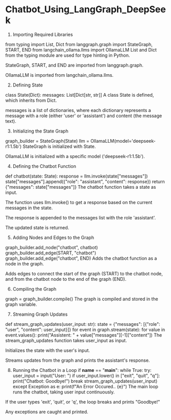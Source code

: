 # Chatbot_Using_LangGraph_DeepSeek


1. Importing Required Libraries

from typing import List, Dict
from langgraph.graph import StateGraph, START, END
from langchain_ollama.llms import OllamaLLM
List and Dict from the typing module are used for type hinting in Python.

StateGraph, START, and END are imported from langgraph.graph.

OllamaLLM is imported from langchain_ollama.llms.

2. Defining State

class State(Dict):
    messages: List[Dict[str, str]]
A class State is defined, which inherits from Dict.

messages is a list of dictionaries, where each dictionary represents a message with a role (either 'user' or 'assistant') and content (the message text).

3. Initializing the State Graph

graph_builder = StateGraph(State)
llm = OllamaLLM(model='deepseek-r1:1.5b')
StateGraph is initialized with State.

OllamaLLM is initialized with a specific model ('deepseek-r1:1.5b').

4. Defining the Chatbot Function

def chatbot(state: State):
    response = llm.invoke(state["messages"])
    state["messages"].append({"role": "assistant", "content": response})
    return {"messages": state["messages"]}
The chatbot function takes a state as input.

The function uses llm.invoke() to get a response based on the current messages in the state.

The response is appended to the messages list with the role 'assistant'.

The updated state is returned.

5. Adding Nodes and Edges to the Graph

graph_builder.add_node("chatbot", chatbot)
graph_builder.add_edge(START, "chatbot")
graph_builder.add_edge("chatbot", END)
Adds the chatbot function as a node in the graph.

Adds edges to connect the start of the graph (START) to the chatbot node, and from the chatbot node to the end of the graph (END).

6. Compiling the Graph

graph = graph_builder.compile()
The graph is compiled and stored in the graph variable.

7. Streaming Graph Updates

def stream_graph_updates(user_input: str):
    state = {"messages": [{"role": "user", "content": user_input}]}
    for event in graph.stream(state):
        for value in event.values():
            print("Assistent: " + value["messages"][-1]["content"])
The stream_graph_updates function takes user_input as input.

Initializes the state with the user's input.

Streams updates from the graph and prints the assistant's response.

8. Running the Chatbot in a Loop
if __name__ == "__main__":
    while True:
        try:
            user_input = input("User: ")
            if user_input.lower() in ["exit", "quit", "q"]:
                print("Chatbot: Goodbye!")
                break
            stream_graph_updates(user_input)
        except Exception as e:
            print(f"An Error Occured.. {e}")
The main loop runs the chatbot, taking user input continuously.

If the user types 'exit', 'quit', or 'q', the loop breaks and prints "Goodbye!"

Any exceptions are caught and printed.

